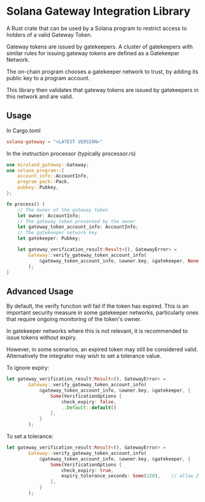 # Solana Gateway Integration Library

A Rust crate that can be used by a Solana program to restrict access to holders of a valid Gateway Token.

Gateway tokens are issued by gatekeepers. A cluster of gatekeepers with similar rules for
issuing gateway tokens are defined as a Gatekeeper Network.

The on-chain program chooses a gatekeeper network to trust, by adding its public key to a program account.

This library then validates that gateway tokens are issued by gatekeepers in this network and are valid.

## Usage

In Cargo.toml
```toml
solana-gateway = "<LATEST VERSION>"
```

In the instruction processor (typically processor.rs)

```rust
use miraland_gateway::Gateway;
use solana_program::{
    account_info::AccountInfo,
    program_pack::Pack,
    pubkey::Pubkey,
};

fn process() {
    // The owner of the gateway token
    let owner: AccountInfo;
    // The gateway token presented by the owner
    let gateway_token_account_info: AccountInfo;
    // The gatekeeper network key
    let gatekeeper: Pubkey;

    let gateway_verification_result:Result<(), GatewayError> =
        Gateway::verify_gateway_token_account_info(
            &gateway_token_account_info, &owner.key, &gatekeeper, None
        );
}
```

## Advanced Usage

By default, the verify function will fail if the token has expired. This is an important security measure
in some gatekeeper networks, particularly ones that require ongoing monitoring of the token's owner.

In gatekeeper networks where this is not relevant, it is recommended to issue tokens without expiry.

However, in some scenarios, an expired token may still be considered valid. Alternatively the integrator
may wish to set a tolerance value.

To ignore expiry:

```rust
let gateway_verification_result:Result<(), GatewayError> =
        Gateway::verify_gateway_token_account_info(
            &gateway_token_account_info, &owner.key, &gatekeeper, {
                Some(VerificationOptions {
                    check_expiry: false,
                    ..Default::default()
                },
            }
        );
```

To set a tolerance:

```rust
let gateway_verification_result:Result<(), GatewayError> =
        Gateway::verify_gateway_token_account_info(
            &gateway_token_account_info, &owner.key, &gatekeeper, {
                Some(VerificationOptions {
                    check_expiry: true,
                    expiry_tolerance_seconds: Some(120),    // allow 2 minutes tolerance for token expiry
                },
            }
        );
```
